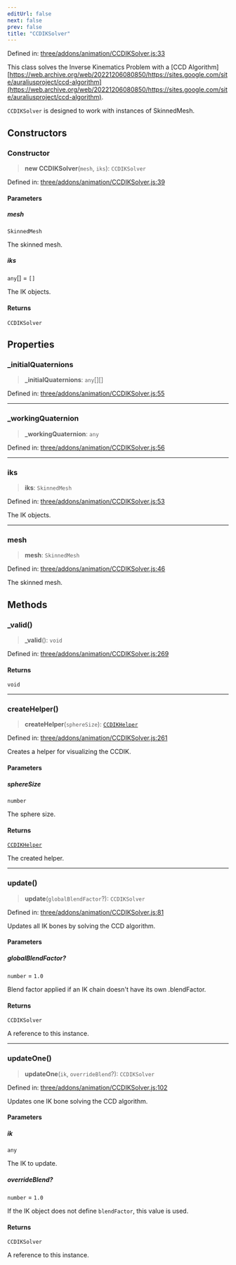 ```yaml
---
editUrl: false
next: false
prev: false
title: "CCDIKSolver"
---
```


Defined in: [three/addons/animation/CCDIKSolver.js:33](https://github.com/DefinitelyMaybe/three-i18n/blob/fa57b79433d1c349ffb23a78727299c8d4190136/three/addons/animation/CCDIKSolver.js#L33)

This class solves the Inverse Kinematics Problem with a [CCD Algorithm][https://web.archive.org/web/20221206080850/https://sites.google.com/site/auraliusproject/ccd-algorithm](https://web.archive.org/web/20221206080850/https://sites.google.com/site/auraliusproject/ccd-algorithm).

`CCDIKSolver` is designed to work with instances of SkinnedMesh.

## Constructors

### Constructor

> **new CCDIKSolver**(`mesh`, `iks`): `CCDIKSolver`

Defined in: [three/addons/animation/CCDIKSolver.js:39](https://github.com/DefinitelyMaybe/three-i18n/blob/fa57b79433d1c349ffb23a78727299c8d4190136/three/addons/animation/CCDIKSolver.js#L39)

#### Parameters

##### mesh

`SkinnedMesh`

The skinned mesh.

##### iks

`any`[] = `[]`

The IK objects.

#### Returns

`CCDIKSolver`

## Properties

### \_initialQuaternions

> **\_initialQuaternions**: `any`[][]

Defined in: [three/addons/animation/CCDIKSolver.js:55](https://github.com/DefinitelyMaybe/three-i18n/blob/fa57b79433d1c349ffb23a78727299c8d4190136/three/addons/animation/CCDIKSolver.js#L55)

***

### \_workingQuaternion

> **\_workingQuaternion**: `any`

Defined in: [three/addons/animation/CCDIKSolver.js:56](https://github.com/DefinitelyMaybe/three-i18n/blob/fa57b79433d1c349ffb23a78727299c8d4190136/three/addons/animation/CCDIKSolver.js#L56)

***

### iks

> **iks**: `SkinnedMesh`

Defined in: [three/addons/animation/CCDIKSolver.js:53](https://github.com/DefinitelyMaybe/three-i18n/blob/fa57b79433d1c349ffb23a78727299c8d4190136/three/addons/animation/CCDIKSolver.js#L53)

The IK objects.

***

### mesh

> **mesh**: `SkinnedMesh`

Defined in: [three/addons/animation/CCDIKSolver.js:46](https://github.com/DefinitelyMaybe/three-i18n/blob/fa57b79433d1c349ffb23a78727299c8d4190136/three/addons/animation/CCDIKSolver.js#L46)

The skinned mesh.

## Methods

### \_valid()

> **\_valid**(): `void`

Defined in: [three/addons/animation/CCDIKSolver.js:269](https://github.com/DefinitelyMaybe/three-i18n/blob/fa57b79433d1c349ffb23a78727299c8d4190136/three/addons/animation/CCDIKSolver.js#L269)

#### Returns

`void`

***

### createHelper()

> **createHelper**(`sphereSize`): [`CCDIKHelper`](/addons/classes/ccdikhelper/)

Defined in: [three/addons/animation/CCDIKSolver.js:261](https://github.com/DefinitelyMaybe/three-i18n/blob/fa57b79433d1c349ffb23a78727299c8d4190136/three/addons/animation/CCDIKSolver.js#L261)

Creates a helper for visualizing the CCDIK.

#### Parameters

##### sphereSize

`number`

The sphere size.

#### Returns

[`CCDIKHelper`](/addons/classes/ccdikhelper/)

The created helper.

***

### update()

> **update**(`globalBlendFactor`?): `CCDIKSolver`

Defined in: [three/addons/animation/CCDIKSolver.js:81](https://github.com/DefinitelyMaybe/three-i18n/blob/fa57b79433d1c349ffb23a78727299c8d4190136/three/addons/animation/CCDIKSolver.js#L81)

Updates all IK bones by solving the CCD algorithm.

#### Parameters

##### globalBlendFactor?

`number` = `1.0`

Blend factor applied if an IK chain doesn't have its own .blendFactor.

#### Returns

`CCDIKSolver`

A reference to this instance.

***

### updateOne()

> **updateOne**(`ik`, `overrideBlend`?): `CCDIKSolver`

Defined in: [three/addons/animation/CCDIKSolver.js:102](https://github.com/DefinitelyMaybe/three-i18n/blob/fa57b79433d1c349ffb23a78727299c8d4190136/three/addons/animation/CCDIKSolver.js#L102)

Updates one IK bone solving the CCD algorithm.

#### Parameters

##### ik

`any`

The IK to update.

##### overrideBlend?

`number` = `1.0`

If the IK object does not define `blendFactor`, this value is used.

#### Returns

`CCDIKSolver`

A reference to this instance.
